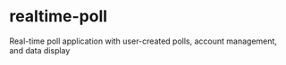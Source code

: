 # realtime-poll
Real-time poll application with user-created polls, account management, and data display
